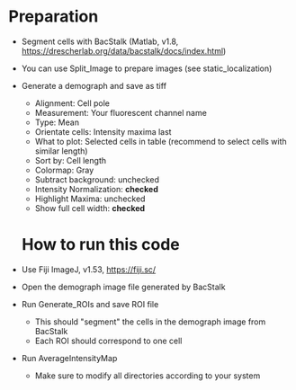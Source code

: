 # Preparation

* Segment cells with BacStalk (Matlab, v1.8, https://drescherlab.org/data/bacstalk/docs/index.html)
* You can use Split_Image to prepare images (see static_localization)
* Generate a demograph and save as tiff
  * Alignment: Cell pole
  * Measurement: Your fluorescent channel name
  * Type: Mean
  * Orientate cells: Intensity maxima last
  * What to plot: Selected cells in table (recommend to select cells with similar length)
  * Sort by: Cell length
  * Colormap: Gray
  * Subtract background: unchecked
  * Intensity Normalization: **checked**
  * Highlight Maxima: unchecked
  * Show full cell width: **checked**
  
  # How to run this code
  
* Use Fiji ImageJ, v1.53, https://fiji.sc/
* Open the demograph image file generated by BacStalk
* Run Generate_ROIs and save ROI file
  * This should "segment" the cells in the demograph image from BacStalk
  * Each ROI should correspond to one cell
* Run AverageIntensityMap
  * Make sure to modify all directories according to your system
  
